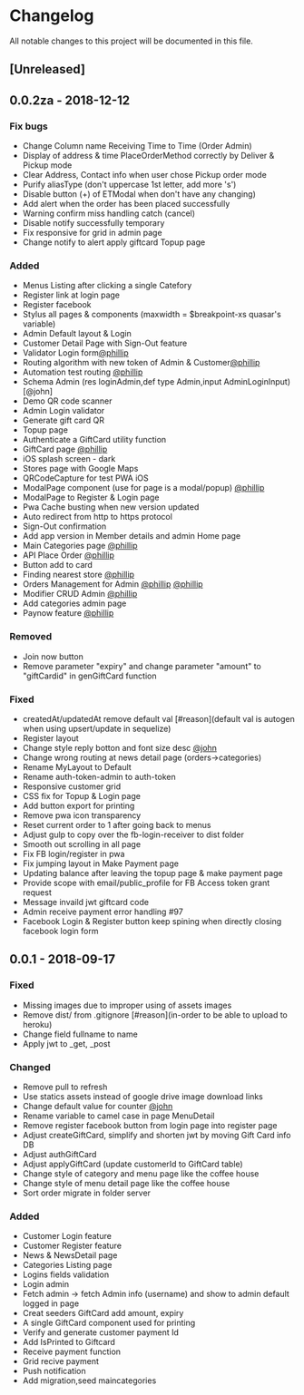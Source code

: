 # Changelog
All notable changes to this project will be documented in this file.

## [Unreleased]

## 0.0.2za - 2018-12-12
### Fix bugs
- Change Column name Receiving Time to Time (Order Admin)
- Display of address & time PlaceOrderMethod correctly by Deliver & Pickup mode
- Clear Address, Contact info when user chose Pickup order mode
- Purify aliasType (don't uppercase 1st letter, add more 's')
- Disable button (+) of ETModal when don't have any changing)
- Add alert when the order has been placed successfully
- Warning confirm miss handling catch (cancel)
- Disable notify successfully temporary
- Fix responsive for grid in admin page
- Change notify to alert apply giftcard Topup page
### Added
- Menus Listing after clicking a single Catefory
- Register link at login page
- Register facebook
- Stylus all pages & components (maxwidth = $breakpoint-xs quasar's variable)
- Admin Default layout & Login
- Customer Detail Page with Sign-Out feature
- Validator Login form[@phillip](https://github.com/hemvanh/TPTEA/pull/23)
- Routing algorithm with new token of Admin & Customer[@phillip](https://github.com/hemvanh/TPTEA/pull/33)
- Automation test routing [@phillip](https://github.com/hemvanh/TPTEA/pull/33)
- Schema Admin (res loginAdmin,def type Admin,input AdminLoginInput)[@john]
- Demo QR code scanner
- Admin Login validator
- Generate gift card QR
- Topup page
- Authenticate a GiftCard utility function
- GiftCard page [@phillip](https://github.com/hemvanh/TPTEA/pull/55)
- iOS splash screen - dark
- Stores page with Google Maps
- QRCodeCapture for test PWA iOS
- ModalPage component (use for page is a modal/popup) [@phillip](https://github.com/hemvanh/TPTEA/pull/85)
- ModalPage to Register & Login page
- Pwa Cache busting when new version updated
- Auto redirect from http to https protocol
- Sign-Out confirmation
- Add app version in Member details and admin Home page
- Main Categories page [@phillip](https://github.com/hemvanh/TPTEA/pull/108)
- API Place Order [@phillip](https://github.com/hemvanh/TPTEA/pull/111)
- Button add to card
- Finding nearest store [@phillip](https://github.com/hemvanh/TPTEA/pull/118)
- Orders Management for Admin [@phillip](https://github.com/hemvanh/TPTEA/pull/124) [@phillip](https://github.com/hemvanh/TPTEA/pull/126)
- Modifier CRUD Admin [@phillip](https://github.com/hemvanh/TPTEA/pull/130)
- Add categories admin page 
- Paynow feature [@phillip](https://github.com/hemvanh/TPTEA/pull/134)
### Removed 
- Join now button
- Remove parameter "expiry" and change parameter "amount" to "giftCardid" in genGiftCard function
### Fixed
- createdAt/updatedAt remove default val [#reason](default val is autogen when using upsert/update in sequelize)
- Register layout
- Change style reply botton and font size desc  [@john](https://github.com/tri-et/TPTEA/tree/feature/menu-detail)
- Change wrong routing at news detail page (orders->categories)
- Rename MyLayout to Default
- Rename auth-token-admin to auth-token
- Responsive customer grid
- CSS fix for Topup & Login page
- Add button export for printing
- Remove pwa icon transparency
- Reset current order to 1 after going back to menus
- Adjust gulp to copy over the fb-login-receiver to dist folder
- Smooth out scrolling in all page
- Fix FB login/register in pwa
- Fix jumping layout in Make Payment page
- Updating balance after leaving the topup page & make payment page
- Provide scope with email/public_profile for FB Access token grant request
- Message invaild jwt giftcard code
- Admin receive payment error handling #97
- Facebook Login & Register button keep spining when directly closing facebook login form
## 0.0.1 - 2018-09-17
### Fixed
- Missing images due to improper using of assets images
- Remove dist/ from .gitignore [#reason](in-order to be able to upload to heroku)
- Change field fullname to name
- Apply jwt to _get, _post
### Changed
- Remove pull to refresh
- Use statics assets instead of google drive image download links
- Change default value for counter [@john](https://github.com/tri-et/TPTEA/tree/feature/fix-bugs-counter)
- Rename variable  to camel case in page MenuDetail 
- Remove register facebook button from login page into register page
- Adjust createGiftCard, simplify and shorten jwt by moving Gift Card info DB
- Adjust authGiftCard
- Adjust applyGiftCard (update customerId to GiftCard table)
- Change style of category and menu page like the coffee house
- Change style of menu detail page like the coffee house
- Sort order migrate in folder server
### Added
- Customer Login feature
- Customer Register feature
- News & NewsDetail page
- Categories Listing page
- Logins fields validation
- Login admin
- Fetch admin -> fetch Admin info (username) and show to admin default logged in page
- Creat seeders GiftCard add amount, expiry
- A single GiftCard component used for printing
- Verify and generate customer payment Id
- Add IsPrinted to Giftcard
- Receive payment function
- Grid recive payment
- Push notification
- Add migration,seed maincategories
